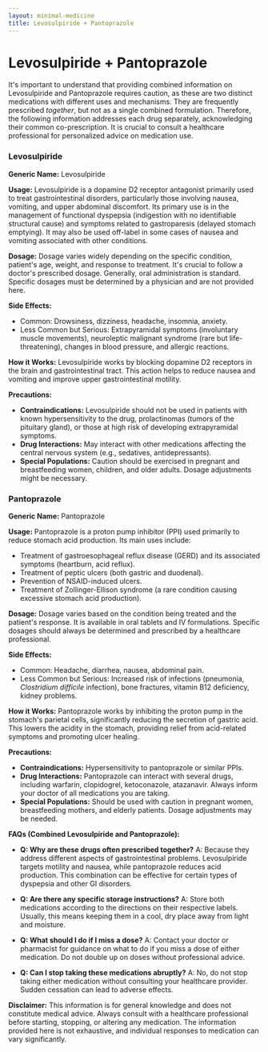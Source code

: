 ```yaml
---
layout: minimal-medicine
title: Levosulpiride + Pantoprazole
---
```


# Levosulpiride + Pantoprazole
It's important to understand that providing combined information on Levosulpiride and Pantoprazole requires caution, as these are two distinct medications with different uses and mechanisms.  They are frequently prescribed *together*, but not as a single combined formulation.  Therefore, the following information addresses each drug separately, acknowledging their common co-prescription.  It is crucial to consult a healthcare professional for personalized advice on medication use.

### Levosulpiride

**Generic Name:** Levosulpiride

**Usage:** Levosulpiride is a dopamine D2 receptor antagonist primarily used to treat gastrointestinal disorders, particularly those involving nausea, vomiting, and upper abdominal discomfort. Its primary use is in the management of functional dyspepsia (indigestion with no identifiable structural cause) and symptoms related to gastroparesis (delayed stomach emptying).  It may also be used off-label in some cases of nausea and vomiting associated with other conditions.

**Dosage:**  Dosage varies widely depending on the specific condition, patient's age, weight, and response to treatment.  It's crucial to follow a doctor's prescribed dosage.  Generally, oral administration is standard. Specific dosages must be determined by a physician and are not provided here.

**Side Effects:**

* Common:  Drowsiness, dizziness, headache, insomnia, anxiety.
* Less Common but Serious:  Extrapyramidal symptoms (involuntary muscle movements), neuroleptic malignant syndrome (rare but life-threatening), changes in blood pressure, and allergic reactions.

**How it Works:** Levosulpiride works by blocking dopamine D2 receptors in the brain and gastrointestinal tract. This action helps to reduce nausea and vomiting and improve upper gastrointestinal motility.

**Precautions:**

* **Contraindications:**  Levosulpiride should not be used in patients with known hypersensitivity to the drug, prolactinomas (tumors of the pituitary gland), or those at high risk of developing extrapyramidal symptoms.
* **Drug Interactions:**  May interact with other medications affecting the central nervous system (e.g., sedatives, antidepressants).
* **Special Populations:**  Caution should be exercised in pregnant and breastfeeding women, children, and older adults.  Dosage adjustments might be necessary.


### Pantoprazole

**Generic Name:** Pantoprazole

**Usage:** Pantoprazole is a proton pump inhibitor (PPI) used primarily to reduce stomach acid production. Its main uses include:

* Treatment of gastroesophageal reflux disease (GERD) and its associated symptoms (heartburn, acid reflux).
* Treatment of peptic ulcers (both gastric and duodenal).
* Prevention of NSAID-induced ulcers.
* Treatment of Zollinger-Ellison syndrome (a rare condition causing excessive stomach acid production).

**Dosage:** Dosage varies based on the condition being treated and the patient's response. It is available in oral tablets and IV formulations. Specific dosages should always be determined and prescribed by a healthcare professional.


**Side Effects:**

* Common: Headache, diarrhea, nausea, abdominal pain.
* Less Common but Serious:  Increased risk of infections (pneumonia, *Clostridium difficile* infection), bone fractures, vitamin B12 deficiency, kidney problems.


**How it Works:** Pantoprazole works by inhibiting the proton pump in the stomach's parietal cells, significantly reducing the secretion of gastric acid. This lowers the acidity in the stomach, providing relief from acid-related symptoms and promoting ulcer healing.

**Precautions:**

* **Contraindications:**  Hypersensitivity to pantoprazole or similar PPIs.
* **Drug Interactions:**  Pantoprazole can interact with several drugs, including warfarin, clopidogrel, ketoconazole, atazanavir.  Always inform your doctor of all medications you are taking.
* **Special Populations:**  Should be used with caution in pregnant women, breastfeeding mothers, and elderly patients.  Dosage adjustments may be needed.


**FAQs (Combined Levosulpiride and Pantoprazole):**

* **Q: Why are these drugs often prescribed together?**  A:  Because they address different aspects of gastrointestinal problems. Levosulpiride targets motility and nausea, while pantoprazole reduces acid production. This combination can be effective for certain types of dyspepsia and other GI disorders.

* **Q: Are there any specific storage instructions?**  A: Store both medications according to the directions on their respective labels.  Usually, this means keeping them in a cool, dry place away from light and moisture.

* **Q: What should I do if I miss a dose?**  A: Contact your doctor or pharmacist for guidance on what to do if you miss a dose of either medication.  Do not double up on doses without professional advice.

* **Q: Can I stop taking these medications abruptly?** A: No, do not stop taking either medication without consulting your healthcare provider.  Sudden cessation can lead to adverse effects.


**Disclaimer:** This information is for general knowledge and does not constitute medical advice. Always consult with a healthcare professional before starting, stopping, or altering any medication.  The information provided here is not exhaustive, and individual responses to medication can vary significantly.
